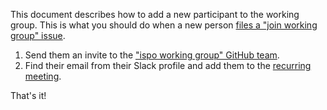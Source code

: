 This document describes how to add a new participant to the working group.
This is what you should do when a new person [files a "join working group" issue](https://github.com/InnerSourceCommons/ispo-working-group?tab=readme-ov-file#joining-the-working-group).

1. Send them an invite to the ["ispo working group" GitHub team](https://github.com/orgs/InnerSourceCommons/teams/ispo-working-group).
2. Find their email from their Slack profile and add them to the [recurring meeting](https://calendar.google.com/calendar/event?action=TEMPLATE&tmeid=MHFhYnNnOXJrMDFscmw4ZHRzcW12Z28zcDRfMjAyNDA1MDZUMTUwMDAwWiBjXzYyNjk0ZjQxNDA1NWFjNTY5ZTVjYjEyZGFmYmIwODkwY2EyMmYzNjQwYjE3N2E0YjEwYjUzMTcxZmJjOWJkZDRAZw&tmsrc=c_62694f414055ac569e5cb12dafbb0890ca22f3640b177a4b10b53171fbc9bdd4%40group.calendar.google.com&scp=ALL).

That's it!
